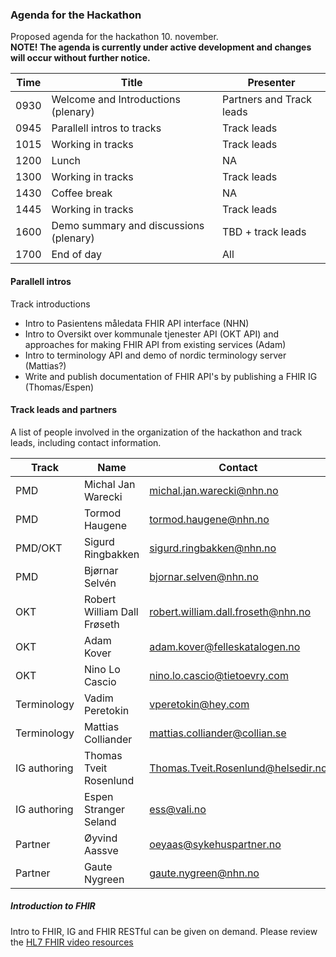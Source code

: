 ### Agenda for the Hackathon

Proposed agenda for the hackathon 10. november.  
**NOTE! The agenda is currently under active development and changes will occur without further notice.**  

|Time|Title|Presenter|
|-----|-----|---------|
|0930|Welcome and Introductions (plenary)|Partners and Track leads|
|0945|Parallell intros to tracks|Track leads|
|1015|Working in tracks|Track leads|
|1200|Lunch|NA|
|1300|Working in tracks|Track leads|
|1430|Coffee break|NA|
|1445|Working in tracks|Track leads|
|1600|Demo summary and discussions (plenary)|TBD + track leads|
|1700|End of day|All|

#### Parallell intros

Track introductions

* Intro to Pasientens måledata FHIR API interface (NHN)
* Intro to Oversikt over kommunale tjenester API (OKT API) and approaches for making FHIR API from existing services (Adam)
* Intro to terminology API and demo of nordic terminology server (Mattias?)
* Write and publish documentation of FHIR API's by publishing a FHIR IG (Thomas/Espen)

#### Track leads and partners

A list of people involved in the organization of the hackathon and track leads, including contact information.  

|Track|Name|Contact|Affiliate|
|----------|------------|-------------|-----------|
|PMD|Michal Jan Warecki|[michal.jan.warecki@nhn.no](mailto:michal.jan.warecki@nhn.no)|NHN|
|PMD|Tormod Haugene|[tormod.haugene@nhn.no](mailto:tormod.haugene@nhn.no)|NHN|
|PMD/OKT|Sigurd Ringbakken|[sigurd.ringbakken@nhn.no](mailto:sigurd.ringbakken@nhn.no)|NHN|
|PMD|Bjørnar Selvén|[bjornar.selven@nhn.no](mailto:bjornar.selven@nhn.no)|NHN|
|OKT|Robert William Dall Frøseth|[robert.william.dall.froseth@nhn.no](mailto:robert.william.dall.froseth@nhn.no)|NHN|
|OKT|Adam Kover|[adam.kover@felleskatalogen.no](mailto:adam.kover@felleskatalogen.no)|Felleskatalogen|
|OKT|Nino Lo Cascio|[nino.lo.cascio@tietoevry.com](mailto:nino.lo.cascio@tietoevry.com)|Tietoevry|
|Terminology|Vadim Peretokin|[vperetokin@hey.com](mailto:vperetokin@hey.com)|Consultant|
|Terminology|Mattias Colliander|[mattias.colliander@collian.se](mailto:mattias.colliander@collian.se)|HL7 Sweden|
|IG authoring|Thomas Tveit Rosenlund|[Thomas.Tveit.Rosenlund@helsedir.no](mailto:Thomas.Tveit.Rosenlund@helsedir.no)|Helsedirektoratet|
|IG authoring|Espen Stranger Seland|[ess@vali.no](mailto:ess@vali.no>)|Vali AS|
|Partner|Øyvind Aassve|[oeyaas@sykehuspartner.no](mailto:oeyaas@sykehuspartner.no)|Sykehuspartner|
|Partner|Gaute Nygreen|[gaute.nygreen@nhn.no](mailto:gaute.nygreen@nhn.no)|NHN|

##### Introduction to FHIR

Intro to FHIR, IG and FHIR RESTful can be given on demand. Please review the [HL7 FHIR video resources](https://hl7norway.github.io/FHIR-hackathon-2025/currentbuild/index.html#preparations-for-participants)
